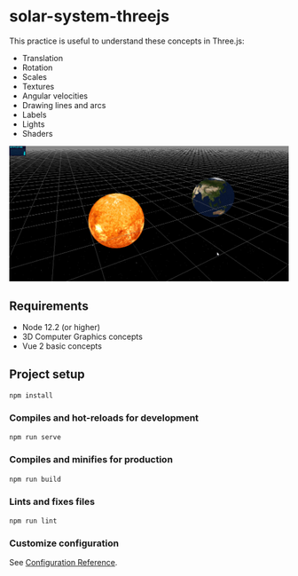 # solar-system-threejs

This practice is useful to understand these concepts in Three.js:

- Translation
- Rotation
- Scales
- Textures
- Angular velocities
- Drawing lines and arcs
- Labels
- Lights
- Shaders

![3D Viewer](https://github.com/ncdev2015/3D-Solar-System-Threejs/blob/master/public/resources/images/solar-system.png)

## Requirements

- Node 12.2 (or higher)
- 3D Computer Graphics concepts
- Vue 2 basic concepts

## Project setup

```
npm install
```

### Compiles and hot-reloads for development

```
npm run serve
```

### Compiles and minifies for production

```
npm run build
```

### Lints and fixes files

```
npm run lint
```

### Customize configuration

See [Configuration Reference](https://cli.vuejs.org/config/).
